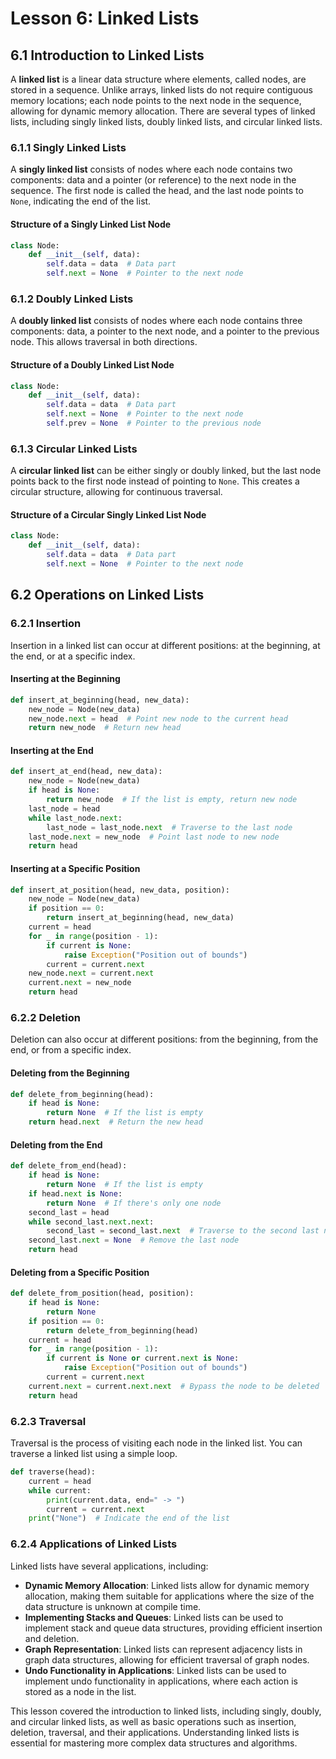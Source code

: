 # Lesson 6: Linked Lists

## 6.1 Introduction to Linked Lists

A **linked list** is a linear data structure where elements, called nodes, are stored in a sequence. Unlike arrays, linked lists do not require contiguous memory locations; each node points to the next node in the sequence, allowing for dynamic memory allocation. There are several types of linked lists, including singly linked lists, doubly linked lists, and circular linked lists.

### 6.1.1 Singly Linked Lists
A **singly linked list** consists of nodes where each node contains two components: data and a pointer (or reference) to the next node in the sequence. The first node is called the head, and the last node points to `None`, indicating the end of the list.

#### Structure of a Singly Linked List Node
```python
class Node:
    def __init__(self, data):
        self.data = data  # Data part
        self.next = None  # Pointer to the next node
```

### 6.1.2 Doubly Linked Lists
A **doubly linked list** consists of nodes where each node contains three components: data, a pointer to the next node, and a pointer to the previous node. This allows traversal in both directions.

#### Structure of a Doubly Linked List Node
```python
class Node:
    def __init__(self, data):
        self.data = data  # Data part
        self.next = None  # Pointer to the next node
        self.prev = None  # Pointer to the previous node
```

### 6.1.3 Circular Linked Lists
A **circular linked list** can be either singly or doubly linked, but the last node points back to the first node instead of pointing to `None`. This creates a circular structure, allowing for continuous traversal.

#### Structure of a Circular Singly Linked List Node
```python
class Node:
    def __init__(self, data):
        self.data = data  # Data part
        self.next = None  # Pointer to the next node
```

## 6.2 Operations on Linked Lists

### 6.2.1 Insertion
Insertion in a linked list can occur at different positions: at the beginning, at the end, or at a specific index.

#### Inserting at the Beginning
```python
def insert_at_beginning(head, new_data):
    new_node = Node(new_data)
    new_node.next = head  # Point new node to the current head
    return new_node  # Return new head
```

#### Inserting at the End
```python
def insert_at_end(head, new_data):
    new_node = Node(new_data)
    if head is None:
        return new_node  # If the list is empty, return new node
    last_node = head
    while last_node.next:
        last_node = last_node.next  # Traverse to the last node
    last_node.next = new_node  # Point last node to new node
    return head
```

#### Inserting at a Specific Position
```python
def insert_at_position(head, new_data, position):
    new_node = Node(new_data)
    if position == 0:
        return insert_at_beginning(head, new_data)
    current = head
    for _ in range(position - 1):
        if current is None:
            raise Exception("Position out of bounds")
        current = current.next
    new_node.next = current.next
    current.next = new_node
    return head
```

### 6.2.2 Deletion
Deletion can also occur at different positions: from the beginning, from the end, or from a specific index.

#### Deleting from the Beginning
```python
def delete_from_beginning(head):
    if head is None:
        return None  # If the list is empty
    return head.next  # Return the new head
```

#### Deleting from the End
```python
def delete_from_end(head):
    if head is None:
        return None  # If the list is empty
    if head.next is None:
        return None  # If there's only one node
    second_last = head
    while second_last.next.next:
        second_last = second_last.next  # Traverse to the second last node
    second_last.next = None  # Remove the last node
    return head
```

#### Deleting from a Specific Position
```python
def delete_from_position(head, position):
    if head is None:
        return None
    if position == 0:
        return delete_from_beginning(head)
    current = head
    for _ in range(position - 1):
        if current is None or current.next is None:
            raise Exception("Position out of bounds")
        current = current.next
    current.next = current.next.next  # Bypass the node to be deleted
    return head
```

### 6.2.3 Traversal
Traversal is the process of visiting each node in the linked list. You can traverse a linked list using a simple loop.

```python
def traverse(head):
    current = head
    while current:
        print(current.data, end=" -> ")
        current = current.next
    print("None")  # Indicate the end of the list
```

### 6.2.4 Applications of Linked Lists
Linked lists have several applications, including:

- **Dynamic Memory Allocation**: Linked lists allow for dynamic memory allocation, making them suitable for applications where the size of the data structure is unknown at compile time.
- **Implementing Stacks and Queues**: Linked lists can be used to implement stack and queue data structures, providing efficient insertion and deletion.
- **Graph Representation**: Linked lists can represent adjacency lists in graph data structures, allowing for efficient traversal of graph nodes.
- **Undo Functionality in Applications**: Linked lists can be used to implement undo functionality in applications, where each action is stored as a node in the list.

This lesson covered the introduction to linked lists, including singly, doubly, and circular linked lists, as well as basic operations such as insertion, deletion, traversal, and their applications. Understanding linked lists is essential for mastering more complex data structures and algorithms.